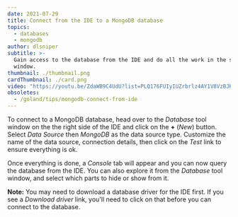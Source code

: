 ```yaml
---
date: 2021-07-29
title: Connect from the IDE to a MongoDB database
topics:
  - databases
  - mongodb
author: dlsniper
subtitle: >-
  Gain access to the database from the IDE and do all the work in the same
  window.
thumbnail: ./thumbnail.png
cardThumbnail: ./card.png
video: "https://youtu.be/ZdaWB9C4UdU?list=PLQ176FUIyIUZrbrlz4AY1V8VzBJKZyVlW"
obsoletes:
  - /goland/tips/mongodb-connect-from-ide
---
```


To connect to a MongoDB database, head over to the _Database_ tool window on the the right side of the IDE and click on the **+** (_New_) button. Select _Data Source_ then _MongoDB_ as the data source type. Customize the name of the data source, connection details, then click on the _Test_ link to ensure everything is ok.

Once everything is done, a _Console_ tab will appear and you can now query the database from the IDE. You can also explore it from the _Database_ tool window, and select which parts to hide or show from it.

**Note:** You may need to download a database driver for the IDE first. If you see a _Download driver_ link, you'll need to click on that before you can connect to the database.
